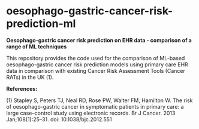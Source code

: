 # oesophago-gastric-cancer-risk-prediction-ml
**Oesophago-gastric cancer risk prediction on EHR data - comparison of a range of ML techniques**

This repository provides the code used for the comparison of ML-based oesophago-gastric cancer risk prediction models using primary care EHR data in comparison with existing Cancer Risk Assessment Tools (Cancer RATs) in the UK (1).



**References:**

(1) Stapley S, Peters TJ, Neal RD, Rose PW, Walter FM, Hamilton W. The risk of oesophago-gastric cancer in symptomatic patients in primary care: a large case–control study using electronic records. Br J Cancer. 2013 Jan;108(1):25–31. doi: 10.1038/bjc.2012.551
